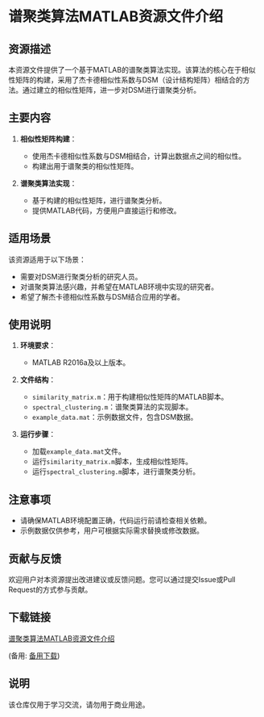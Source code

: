 # 谱聚类算法MATLAB资源文件介绍

## 资源描述

本资源文件提供了一个基于MATLAB的谱聚类算法实现。该算法的核心在于相似性矩阵的构建，采用了杰卡德相似性系数与DSM（设计结构矩阵）相结合的方法。通过建立的相似性矩阵，进一步对DSM进行谱聚类分析。

## 主要内容

1. **相似性矩阵构建**：
   - 使用杰卡德相似性系数与DSM相结合，计算出数据点之间的相似性。
   - 构建出用于谱聚类的相似性矩阵。

2. **谱聚类算法实现**：
   - 基于构建的相似性矩阵，进行谱聚类分析。
   - 提供MATLAB代码，方便用户直接运行和修改。

## 适用场景

该资源适用于以下场景：
- 需要对DSM进行聚类分析的研究人员。
- 对谱聚类算法感兴趣，并希望在MATLAB环境中实现的研究者。
- 希望了解杰卡德相似性系数与DSM结合应用的学者。

## 使用说明

1. **环境要求**：
   - MATLAB R2016a及以上版本。

2. **文件结构**：
   - `similarity_matrix.m`：用于构建相似性矩阵的MATLAB脚本。
   - `spectral_clustering.m`：谱聚类算法的实现脚本。
   - `example_data.mat`：示例数据文件，包含DSM数据。

3. **运行步骤**：
   - 加载`example_data.mat`文件。
   - 运行`similarity_matrix.m`脚本，生成相似性矩阵。
   - 运行`spectral_clustering.m`脚本，进行谱聚类分析。

## 注意事项

- 请确保MATLAB环境配置正确，代码运行前请检查相关依赖。
- 示例数据仅供参考，用户可根据实际需求替换或修改数据。

## 贡献与反馈

欢迎用户对本资源提出改进建议或反馈问题。您可以通过提交Issue或Pull Request的方式参与贡献。

## 下载链接
[谱聚类算法MATLAB资源文件介绍](https://pan.quark.cn/s/525c7c1bb521) 

(备用: [备用下载](https://pan.baidu.com/s/1CLpKfwrXFrD52q5bHDXvEg?pwd=1234))

## 说明

该仓库仅用于学习交流，请勿用于商业用途。
